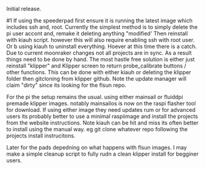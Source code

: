 Initial release. 

#1 If using the speederpad first ensure it is running the latest image which includes ssh and, root. Currently the simplest method is to simply delete the pi user accont
and, remake it deleting anything "modified' Then reinstall with kiauh script. however this will also require enabling ssh with root user. Or b using kiauh to uninstall
everything. Hoever at this time there is a catch. Due to current moonraker changes not all projects are in sync. As a result things need to be done by hand. The most hastle
free solution is either just reinstall "klipper" and Klipper screen to return probe_calibrate buttons / other functions. This can be done with either kiauh or deleting 
the klipper folder then gitcloning from klipper github. Note the update manager will claim "dirty" since its looking for the flsun repo. 

For the pi the setup remains the usual. using either mainsail or fluiddpi premade klipper images. notably mainsailos is now on the raspi flasher tool for download. 
 If using either image they need updates rum or for advanced users its probably better to use a minimal raspiimage and install the projects from the website
instructions. Note kiauh can be hit and miss its often better to install using the manual way. eg  git clone whatever repo following the projects install instrucitons. 

Later for the pads depedning on what happens with flsun images. I may make a simple cleanup script to fully rudn a clean klipper install for begginer users. 

